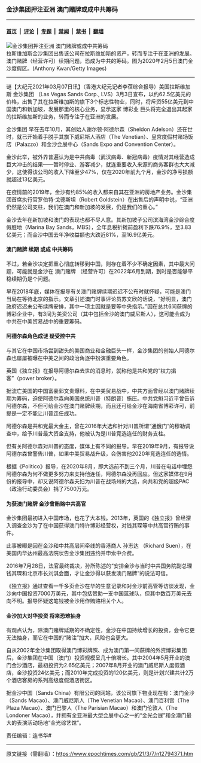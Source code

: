 ### 金沙集团押注亚洲 澳门赌牌或成中共筹码

---

#### [首页](../../../..?n12794371) &nbsp;|&nbsp; [评论](../../../../../epoch-comment?n12794371) &nbsp;|&nbsp; [专题](../../../../../epoch-special?n12794371) &nbsp;|&nbsp; [禁闻](../../../../../epoch-news?n12794371) &nbsp;|&nbsp; [禁书](../../../../../books?n12794371) &nbsp;|&nbsp; [翻墙](https://github.com/gfw-breaker/nogfw/blob/master/README.md?n12794371)


<div><img alt="金沙集团押注亚洲 澳门赌牌或成中共筹码" class="attachment-djy_600_400 size-djy_600_400 wp-post-image" src="https://i.epochtimes.com/assets/uploads/2021/03/GettyImages-1198675654-600x400.jpg"/>
<div class="caption">
 拉斯维加斯金沙集团出售该公司在拉斯维加斯的资产，转而专注于在亚洲的发展。澳门赌牌（经营许可）续期问题，恐成为中共的筹码。图为2020年2月5日澳门金沙度假区。(Anthony Kwan/Getty Images)
</div></div><hr/><div class="post_content" id="artbody" itemprop="articleBody">
 <!-- article content begin -->
 <p>
  谜【大纪元2021年03月07日讯】（香港大纪元记者李蓓综合报导）美国拉斯维加斯
  <ok href="https://www.epochtimes.com/gb/tag/%E9%87%91%E6%B2%99%E9%9B%86%E5%9B%A2.html">
   金沙集团
  </ok>
  （Las Vegas Sands Corp., LVS）3月3日宣布，以约62.5亿美元的价格，出售了其在拉斯维加斯的旗下3个标志性物业，同时，将斥资55亿美元到中国澳门和新加坡，发展那里的核心业务，显示这家
  <ok href="https://www.epochtimes.com/gb/tag/%E5%8D%9A%E5%BD%A9%E4%B8%9A.html">
   博彩业
  </ok>
  巨头将完全退出其起家的拉斯维加斯的业务，转而专注于在亚洲的发展。
 </p>
 <p>
  <ok href="https://www.epochtimes.com/gb/tag/%E9%87%91%E6%B2%99%E9%9B%86%E5%9B%A2.html">
   金沙集团
  </ok>
  早在去年10月，其创始人谢尔顿‧阿德尔森（Sheldon Adelson）还在世时，就已开始着手脱手其旗下威尼斯人酒店（The Venetian）、皇宫度假村赌场饭店（Palazzo）和金沙会展中心（Sands Expo and Convention Center）。
 </p>
 <p>
  金沙此举，被外界普遍认为是中共病毒（武汉病毒、新冠病毒）疫情对其经营造成巨大冲击的结果——暂时停业、游客减少，就连重要收入来源的商务客群也大大减少，这使得该公司的收入下降至少47%，仅在2020年前九个月，金沙的净亏损额就超过13亿美元。
 </p>
 <p>
  在疫情前的2019年，金沙有约85%的收入都来自其在亚洲的房地产业务。金沙集团首席执行官罗伯特‧戈德斯坦（Robert Goldstein）在出售后的声明中说，“亚洲仍然是公司支柱，我们在澳门和新加坡的发展，仍是我们的重心。”
 </p>
 <p>
  金沙去年在新加坡和澳门的表现也都不尽人意。其新加坡子公司滨海湾金沙综合度假胜地（Marina Bay Sands，MBS），全年息税折摊前盈利下跌76.9%，至3.83亿美元；而金沙中国去年净收益额也大跌近81%，至16.9亿美元。
 </p>
 <h4>
  <ok href="https://www.epochtimes.com/gb/tag/%E6%BE%B3%E9%97%A8%E8%B5%8C%E7%89%8C.html">
   澳门赌牌
  </ok>
  续期 或成
  <ok href="https://www.epochtimes.com/gb/tag/%E4%B8%AD%E5%85%B1%E7%AD%B9%E7%A0%81.html">
   中共筹码
  </ok>
 </h4>
 <p>
  不过，若金沙决定把重心彻底转移到中国，则存在着不少不确定因素，其中最大问题，可能就是金沙在
  <ok href="https://www.epochtimes.com/gb/tag/%E6%BE%B3%E9%97%A8%E8%B5%8C%E7%89%8C.html">
   澳门赌牌
  </ok>
  （经营许可）在2022年6月到期，到时是否能够平稳续期仍是个问题。
 </p>
 <p>
  早在2018年底，媒体在报导有关澳门赌牌续期迟迟不公布时就怀疑，可能是澳门当局在等待北京的指示。文章引述澳门时事评论员苏文欣的话说，“好明显，澳门政府迟迟未公布续牌安排，其中一项主因就是要等中央指示。”因在总共6间获牌的博彩企业中，有3间为美资公司（其中包括金沙的澳门威尼斯人），这可能会成为中共在中美贸易战中的重要筹码。
 </p>
 <h4>
  阿德尔森角色成谜 疑受控中共
 </h4>
 <p>
  与其它在中国市场尝到甜头的美国商业和金融巨头一样，金沙集团的创始人阿德尔森也屡屡被曝在中美之间的政治角逐中扮演重要角色。
 </p>
 <p>
  英国《独立报》在报导阿德尔森去世的消息时，就称他是共和党的“权力掮客”（power broker）。
 </p>
 <p>
  据流亡美国的中国富豪郭文贵爆料，在中美贸易战中，中共方面曾经以澳门赌牌续期为筹码，迫使阿德尔森向美国总统川普（特朗普）施压。中共党魁习近平曾告诉阿德尔森，不但可给金沙在澳门赌牌续期，而且还可给金沙在海南省博彩许可，前提是一定不能让川普连任成功。
 </p>
 <p>
  阿德尔森是共和党最大金主，曾在2016年大选和针对川普所谓“通俄门”的穆勒调查中，给予川普最大资金支持，他被认为是川普竞选连任的财务支柱。
 </p>
 <p>
  但有关阿德尔森对川普的态度，媒体上有不同的报导。早在2019年9月，有报导说阿德尔森曾警告川普，如果中美贸易战升级，会伤害他2020年竞选连任的选情。
 </p>
 <p>
  根据《Politico》报导，在2020年8月，即大选前不到三个月，川普在电话中埋怨阿德尔森为何不做更多努力来支持他连任，阿德尔森没再回应。但这家媒体在9月份的报导中，却又说阿德尔森夫妇为川普在战场州的大选，向共和党的超级PAC（政治行动委员会）捐了7500万元。
 </p>
 <h4>
  为获澳门赌牌 金沙曾贿赂中共高官
 </h4>
 <p>
  金沙集团最初进入中国市场，也花了大本钱。2013年，英国的《独立报》曾经深入调查金沙为了在中国获得澳门特许博彩经营权，对钱其琛等中共高官行贿的事件。
 </p>
 <p>
  此事被曝是因在金沙和中共高层间牵线的香港商人
  <ok href="https://www.epochtimes.com/gb/tag/%E5%AD%99%E5%BF%97%E8%BE%BE.html">
   孙志达
  </ok>
  （Richard Suen），在美国内华达州最高法院状告金沙集团违约并申索中介费。
 </p>
 <p>
  2016年7月28日，法官最终裁决，孙所陈述的“安排金沙与当时中共国务院副总理钱其琛和北京市长刘淇会面，才让金沙得以获发澳门赌牌”的说法可信。
 </p>
 <p>
  《独立报》通过查看一千多页金沙在华的生意记录和对金沙前高管等访谈发现，金沙向中国投资7000万美元，其中包括赞助一支中国篮球队，但其中数百万美元去向不明。报导怀疑这笔钱被金沙用作贿赂相关个人。
 </p>
 <h4>
  金沙加大对华投资 将来恐难抽身
 </h4>
 <p>
  有观点认为，除澳门赌牌延期的不确定性，金沙在中国持续增长的投资，会令它更无法抽身，而它在中国的“赌注”加大，风险也会更大。
 </p>
 <p>
  自从2002年金沙集团取得澳门博彩牌照、成为澳门第一间获牌的外资博彩集团后，金沙集团在中国（澳门）投资规模呈几十倍增长。其中2004年5月开业的澳门金沙酒店，最初投资为2.65亿美元；2007年8月开业的澳门威尼斯人度假酒店，金沙投资24亿美元；而2010年完成投资的120亿美元，则是计划兴建共计2万个酒店客房的系列高级度假酒店街区。
 </p>
 <p>
  据金沙中国（Sands China）有限公司的网站，该公司旗下物业现在有：澳门金沙（Sands Macao）、澳门威尼斯人（The Venetian Macao）、澳门百利宫（The Plaza Macao）、澳门巴黎人（The Parisian Macao）和澳门伦敦人（The Londoner Macao），并拥有全亚洲最大型会展中心之一的“金光会展”和全澳门最大的表演活动场地“金光综艺馆”。
 </p>
 <p>
  责任编辑：连书华#
 </p>
 <!-- article content end -->
 <div id="below_article_ad">
 </div>
</div>


---

原文链接（需翻墙）：https://www.epochtimes.com/gb/21/3/7/n12794371.htm